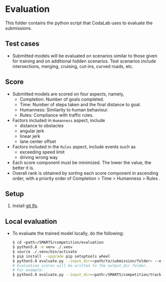 # Evaluation
This folder contains the python script that CodaLab uses to evaluate the submissions.

## Test cases
+ Submitted models will be evaluated on scenarios similar to those given for training and on additional hidden scenarios. Test scenarios include intersections, merging, cruising, cut-ins, curved roads, etc.

## Score
+ Submitted models are scored on four aspects, namely,
    + Completion: Number of goals completed.
    + Time: Number of steps taken and the final distance to goal.
    + Humanness: Similarity to human behaviour.
    + Rules: Compliance with traffic rules.
+ Factors included in `Humanness` aspect, include 
    + distance to obstacles
    + angular jerk
    + linear jerk
    + lane center offset
+ Factors included in the `Rules` aspect, include events such as 
    + exceeding speed limit
    + driving wrong way
+ Each score component must be minimized. The lower the value, the better it is.
+ Overall rank is obtained by sorting each score component in ascending order, with a priority order of Completion > Time > Humanness > Rules .

## Setup
1. Install [git lfs](https://git-lfs.github.com/).

## Local evaluation
+ To evaluate the trained model locally, do the following:
    ```bash
    $ cd <path>/SMARTS/competition/evaluation
    $ python3.8 -m venv ./.venv
    $ source ./.venv/bin/activate
    $ pip install --upgrade pip setuptools wheel
    $ python3.8 evaluate.py --input_dir=<path/to/submission/folder> --output_dir=<path/to/output/folder> --auto_install_pip_deps --local 
    # Evaluation scores will be written to the output_dir folder.
    # For example:
    $ python3.8 evaluate.py --input_dir=<path>/SMARTS/competition/track1/submission --output_dir=../output --auto_install_pip_deps --local
    ```